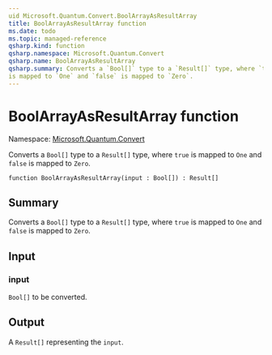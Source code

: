 ```yaml
---
uid Microsoft.Quantum.Convert.BoolArrayAsResultArray
title: BoolArrayAsResultArray function
ms.date: todo
ms.topic: managed-reference
qsharp.kind: function
qsharp.namespace: Microsoft.Quantum.Convert
qsharp.name: BoolArrayAsResultArray
qsharp.summary: Converts a `Bool[]` type to a `Result[]` type, where `true`
is mapped to `One` and `false` is mapped to `Zero`.
---
```


# BoolArrayAsResultArray function

Namespace: [Microsoft.Quantum.Convert](xref:Microsoft.Quantum.Convert)

Converts a `Bool[]` type to a `Result[]` type, where `true`
is mapped to `One` and `false` is mapped to `Zero`.
```qsharp
function BoolArrayAsResultArray(input : Bool[]) : Result[]
```

## Summary
Converts a `Bool[]` type to a `Result[]` type, where `true`
is mapped to `One` and `false` is mapped to `Zero`.

## Input
### input
`Bool[]` to be converted.

## Output
A `Result[]` representing the `input`.
